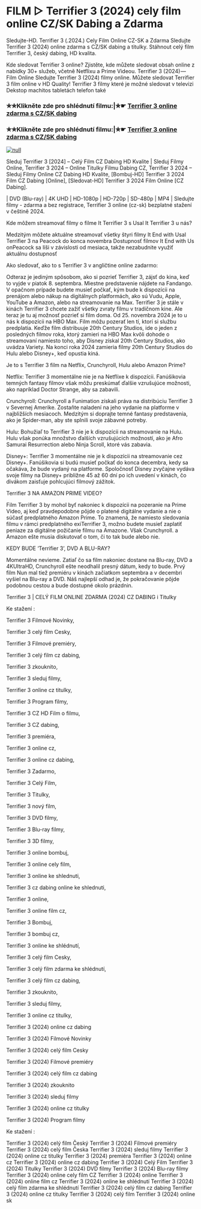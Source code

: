 # FILM ▷ Terrifier 3 (2024) cely film online CZ/SK Dabing a Zdarma

Sledujte-HD. Terrifier 3 (.2024.) Cely Film Online CZ-SK a Zdarma
Sledujte Terrifier 3 (2024) online zdarma s CZ/SK dabing a titulky. Stáhnout celý film Terrifier 3, český dabing, HD kvalita.

Kde sledovat Terrifier 3 online? Zjistěte, kde můžete sledovat obsah online z nabídky 30+ služeb, včetně Netflixu a Prime Videou. Terrifier 3 (2024) — Film Online Sledujte Terrifier 3 (2024) filmy online. Můžete sledovat Terrifier 3 film online v HD Quality! Terrifier 3 filmy které je možné sledovat v televizi Dekstop machitos tabletách telefon také

### ✮✮Klikněte zde pro shlédnutí filmu:|✮☛ [Terrifier 3 online zdarma s CZ/SK dabing](https://bit.ly/terrifier-3-cely-film-cz)

### ✮✮Klikněte zde pro shlédnutí filmu:|✮☛ [Terrifier 3 online zdarma s CZ/SK dabing](https://bit.ly/terrifier-3-cely-film-cz)

[![null](https://static.wixstatic.com/media/855a25_043b5abeb4ae4d35ac003198e7fe56ed~mv2.gif)](https://bit.ly/terrifier-3-cely-film-cz)

Sleduj Terrifier 3 [2024] – Celý Film CZ Dabing HD Kvalite | Sleduj Filmy Online, Terrifier 3 2024 – Online Titulky Filmu Dabing CZ, Terrifier 3 2024 – Sleduj Filmy Online CZ Dabing HD Kvalite, [Bombuj-HD] Terrifier 3 2024 Film CZ Dabing [Online], [Sledovat-HD] Terrifier 3 2024 Film Online [CZ Dabing].

| DVD (Blu-ray) | 4K UHD | HD-1080p | HD-720p | SD-480p | MP4 | Sledujte filmy - zdarma a bez registrace, Terrifier 3 online (cz-sk) bezplatné stažení v češtině 2024.

Kde môžem streamovať filmy o filme It Terrifier 3 s Usal It Terrifier 3 u nás?

Medzitým môžete aktuálne streamovať všetky štyri filmy It End with Usal Terrifier 3 na Peacock do konca novembra Dostupnosť filmov It End with Us onPeacock sa líši v závislosti od mesiaca, takže nezabudnite využiť aktuálnu dostupnosť

Ako sledovať, ako to s Terrifier 3 v angličtine online zadarmo:

Odteraz je jediným spôsobom, ako si pozrieť Terrifier 3, zájsť do kina, keď to vyjde v piatok 8. septembra. Miestne predstavenie nájdete na Fandango. V opačnom prípade budete musieť počkať, kým bude k dispozícii na prenájom alebo nákup na digitálnych platformách, ako sú Vudu, Apple, YouTube a Amazon, alebo na streamovanie na Max. Terrifier 3 je stále v kinách Terrifier 3 chcete zažiť všetky zvraty filmu v tradičnom kine. Ale teraz je tu aj možnosť pozrieť si film doma. Od 25. novembra 2024 je to u nás k dispozícii na HBO Max. Film môžu pozerať len tí, ktorí si službu predplatia. Keďže film distribuuje 20th Century Studios, ide o jeden z posledných filmov roka, ktorý zamieri na HBO Max kvôli dohode o streamovaní namiesto toho, aby Disney získal 20th Century Studios, ako uvádza Variety. Na konci roka 2024 zamieria filmy 20th Century Studios do Hulu alebo Disney+, keď opustia kiná.

Je to s Terrifier 3 film na Netflix, Crunchyroll, Hulu alebo Amazon Prime?

Netflix: Terrifier 3 momentálne nie je na Netflixe k dispozícii. Fanúšikovia temných fantasy filmov však môžu preskúmať ďalšie vzrušujúce možnosti, ako napríklad Doctor Strange, aby sa zabavili.

Crunchyroll: Crunchyroll a Funimation získali práva na distribúciu Terrifier 3 v Severnej Amerike. Zostaňte naladení na jeho vydanie na platforme v najbližších mesiacoch. Medzitým si doprajte temné fantasy predstavenia, ako je Spider-man, aby ste splnili svoje zábavné potreby.

Hulu: Bohužiaľ to Terrifier 3 nie je k dispozícii na streamovanie na Hulu. Hulu však ponúka množstvo ďalších vzrušujúcich možností, ako je Afro Samurai Resurrection alebo Ninja Scroll, ktoré vás zabavia.

Disney+: Terrifier 3 momentálne nie je k dispozícii na streamovanie cez Disney+. Fanúšikovia si budú musieť počkať do konca decembra, kedy sa očakáva, že bude vydaný na platforme. Spoločnosť Disney zvyčajne vydáva svoje filmy na Disney+ približne 45 až 60 dní po ich uvedení v kinách, čo divákom zaisťuje pohlcujúci filmový zážitok.

Terrifier 3 NA AMAZON PRIME VIDEO?

Film Terrifier 3 by mohol byť nakoniec k dispozícii na pozeranie na Prime Video, aj keď pravdepodobne pôjde o platené digitálne vydanie a nie o súčasť predplatného Amazon Prime. To znamená, že namiesto sledovania filmu v rámci predplatného exiTerrifier 3, možno budete musieť zaplatiť peniaze za digitálne požičanie filmu na Amazone. Však Crunchyroll. a Amazon ešte musia diskutovať o tom, či to tak bude alebo nie.

KEDY BUDE ‘Terrifier 3’, DVD A BLU-RAY?

Momentálne nevieme. Zatiaľ čo sa film nakoniec dostane na Blu-ray, DVD a 4KUltraHD, Crunchyroll ešte neodhalil presný dátum, kedy to bude. Prvý film Nun mal tiež premiéru v kinách začiatkom septembra a v decembri vyšiel na Blu-ray a DVD. Náš najlepší odhad je, že pokračovanie pôjde podobnou cestou a bude dostupné okolo prázdnin.

Terrifier 3 | CELÝ FILM ONLINE ZDARMA (2024) CZ DABING i Titulky

Ke stažení :

Terrifier 3 Filmové Novinky,

Terrifier 3 celý film Cesky,

Terrifier 3 Filmové premiéry,

Terrifier 3 celý film cz dabing,

Terrifier 3 zkouknito,

Terrifier 3 sleduj filmy,

Terrifier 3 online cz titulky,

Terrifier 3 Program filmy,

Terrifier 3 CZ HD Film o filmu,

Terrifier 3 CZ dabing,

Terrifier 3 premiéra,

Terrifier 3 online cz,

Terrifier 3 online cz dabing,

Terrifier 3 Zadarmo,

Terrifier 3 Celý Film,

Terrifier 3 Titulky,

Terrifier 3 nový film,

Terrifier 3 DVD filmy,

Terrifier 3 Blu-ray filmy,

Terrifier 3 3D filmy,

Terrifier 3 online bombuj,

Terrifier 3 online cely film,

Terrifier 3 online ke shlednuti,

Terrifier 3 cz dabing online ke shlednuti,

Terrifier 3 online,

Terrifier 3 online film cz,

Terrifier 3 Bombuj,

Terrifier 3 bombuj cz,

Terrifier 3 online ke shlédnutí,

Terrifier 3 celý film Cesky,

Terrifier 3 celý film zdarma ke shlédnutí,

Terrifier 3 celý film cz dabing,

Terrifier 3 zkouknito,

Terrifier 3 sleduj filmy,

Terrifier 3 online cz titulky,

Terrifier 3 (2024) online cz dabing

Terrifier 3 (2024) Filmové Novinky

Terrifier 3 (2024) celý film Cesky

Terrifier 3 (2024) Filmové premiéry

Terrifier 3 (2024) celý film cz dabing

Terrifier 3 (2024) zkouknito

Terrifier 3 (2024) sleduj filmy

Terrifier 3 (2024) online cz titulky

Terrifier 3 (2024) Program filmy

Ke stažení :

Terrifier 3 (2024) celý film Český Terrifier 3 (2024) Filmové premiéry Terrifier 3 (2024) celý film Česka Terrifier 3 (2024) sleduj filmy Terrifier 3 (2024) online cz titulky Terrifier 3 (2024) premiéra Terrifier 3 (2024) online cz Terrifier 3 (2024) online cz dabing Terrifier 3 (2024) Celý Film Terrifier 3 (2024) Titulky Terrifier 3 (2024) DVD filmy Terrifier 3 (2024) Blu-ray filmy Terrifier 3 (2024) online cely film CZ Terrifier 3 (2024) online Terrifier 3 (2024) online film cz Terrifier 3 (2024) online ke shlédnutí Terrifier 3 (2024) celý film zdarma ke shlédnutí Terrifier 3 (2024) celý film cz dabing Terrifier 3 (2024) online cz titulky Terrifier 3 (2024) celý film Terrifier 3 (2024) online sk
